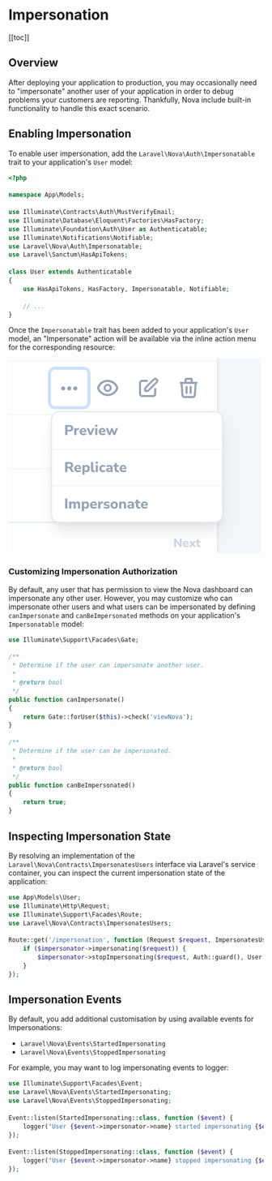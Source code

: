 # Impersonation

[[toc]]

## Overview

After deploying your application to production, you may occasionally need to "impersonate" another user of your application in order to debug problems your customers are reporting. Thankfully, Nova include built-in functionality to handle this exact scenario.

## Enabling Impersonation

To enable user impersonation, add the `Laravel\Nova\Auth\Impersonatable` trait to your application's `User` model:

```php
<?php

namespace App\Models;

use Illuminate\Contracts\Auth\MustVerifyEmail;
use Illuminate\Database\Eloquent\Factories\HasFactory;
use Illuminate\Foundation\Auth\User as Authenticatable;
use Illuminate\Notifications\Notifiable;
use Laravel\Nova\Auth\Impersonatable;
use Laravel\Sanctum\HasApiTokens;

class User extends Authenticatable
{
    use HasApiTokens, HasFactory, Impersonatable, Notifiable;

    // ...
}
```

Once the `Impersonatable` trait has been added to your application's `User` model, an "Impersonate" action will be available via the inline action menu for the corresponding resource:

![Impersonation](./img/impersonate.png)

### Customizing Impersonation Authorization

By default, any user that has permission to view the Nova dashboard can impersonate any other user. However, you may customize who can impersonate other users and what users can be impersonated by defining `canImpersonate` and `canBeImpersonated` methods on your application's `Impersonatable` model:

```php
use Illuminate\Support\Facades\Gate;

/**
 * Determine if the user can impersonate another user.
 *
 * @return bool
 */
public function canImpersonate()
{
    return Gate::forUser($this)->check('viewNova');
}

/**
 * Determine if the user can be impersonated.
 *
 * @return bool
 */
public function canBeImpersonated()
{
    return true;
}
```

## Inspecting Impersonation State

By resolving an implementation of the `Laravel\Nova\Contracts\ImpersonatesUsers` interface via Laravel's service container, you can inspect the current impersonation state of the application:

```php
use App\Models\User;
use Illuminate\Http\Request;
use Illuminate\Support\Facades\Route;
use Laravel\Nova\Contracts\ImpersonatesUsers;

Route::get('/impersonation', function (Request $request, ImpersonatesUsers $impersonator) {
    if ($impersonator->impersonating($request)) {
        $impersonator->stopImpersonating($request, Auth::guard(), User::class);
    }
});
```

## Impersonation Events

By default, you add additional customisation by using available events for Impersonations:

- `Laravel\Nova\Events\StartedImpersonating`
- `Laravel\Nova\Events\StoppedImpersonating`

For example, you may want to log impersonating events to logger:

```php
use Illuminate\Support\Facades\Event;
use Laravel\Nova\Events\StartedImpersonating;
use Laravel\Nova\Events\StoppedImpersonating;

Event::listen(StartedImpersonating::class, function ($event) {
    logger("User {$event->impersonator->name} started impersonating {$event->impersonated->name}");
});

Event::listen(StoppedImpersonating::class, function ($event) {
    logger("User {$event->impersonator->name} stopped impersonating {$event->impersonated->name}");
});
```
